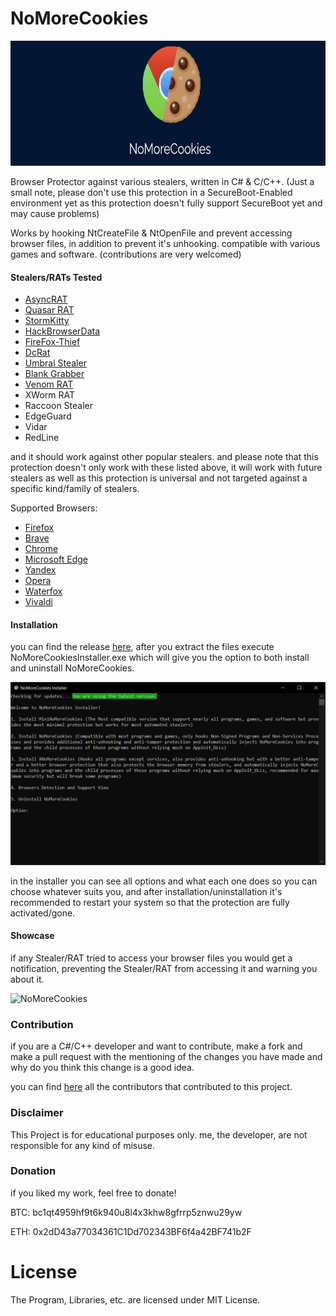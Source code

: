 # NoMoreCookies
<p align="center">
<a href="#"><img src="https://github.com/AdvDebug/NoMoreCookies/blob/main/NoMoreCookiesNew.jpg" height="200"></a>
</p>
Browser Protector against various stealers, written in C# & C/C++. (Just a small note, please don't use this protection in a SecureBoot-Enabled environment yet as this protection doesn't fully support SecureBoot yet and may cause problems)

Works by hooking NtCreateFile & NtOpenFile and prevent accessing browser files, in addition to prevent it's unhooking. compatible with various games and software. (contributions are very welcomed)

#### Stealers/RATs Tested
* <a href="https://github.com/NYAN-x-CAT/AsyncRAT-C-Sharp">AsyncRAT</a>
* <a href="https://github.com/quasar/Quasar">Quasar RAT</a>
* <a href="https://github.com/swagkarna/StormKitty">StormKitty</a>
* <a href="https://github.com/moonD4rk/HackBrowserData">HackBrowserData</a>
* <a href="https://github.com/LimerBoy/FireFox-Thief">FireFox-Thief</a>
* <a href="https://github.com/qwqdanchun/DcRat">DcRat</a>
* <a href="https://github.com/Blank-c/Umbral-Stealer">Umbral Stealer</a>
* <a href="https://github.com/Blank-c/Blank-Grabber">Blank Grabber</a>
* <a href="https://venomcontrol.com">Venom RAT</a>
* XWorm RAT
* Raccoon Stealer
* EdgeGuard
* Vidar
* RedLine

and it should work against other popular stealers. and please note that this protection doesn't only work with these listed above, it will work with future stealers as well as this protection is universal and not targeted against a specific kind/family of stealers.

Supported Browsers:

* <a href="https://www.mozilla.org/en-US/firefox/browsers">Firefox</a>
* <a href="https://brave.com">Brave<a/>
* <a href="https://www.google.com/chrome">Chrome</a>
* <a href="https://www.microsoft.com/en-us/edge">Microsoft Edge</a>
* <a href="https://browser.yandex.com">Yandex</a>
* <a href="https://www.opera.com">Opera</a>
* <a href="https://www.waterfox.net">Waterfox</a>
* <a href="https://vivaldi.com">Vivaldi</a>
#### Installation 
you can find the release <a href="https://github.com/AdvDebug/NoMoreCookies/releases/tag/NoMoreCookies_2.2">here</a>, after you extract the files execute NoMoreCookiesInstaller.exe which will give you the option to both install and uninstall NoMoreCookies.

<a href="#installation"><img src="https://github.com/AdvDebug/NoMoreCookies/blob/main/NoMoreCookiesInstallerr.PNG?raw=true"></img></a>

in the installer you can see all options and what each one does so you can choose whatever suits you, and after installation/uninstallation it's recommended to restart your system so that the protection are fully activated/gone.

#### Showcase
if any Stealer/RAT tried to access your browser files you would get a notification, preventing the Stealer/RAT from accessing it and warning you about it.


![NoMoreCookies](https://github.com/AdvDebug/NoMoreCookies/assets/90452585/ad4d07bf-2b84-488f-8bad-cf8241c89d84)

### Contribution

if you are a C#/C++ developer and want to contribute, make a fork and make a pull request with the mentioning of the changes you have made and why do you think this change is a good idea.

you can find <a href="https://github.com/AdvDebug/NoMoreCookies/blob/main/CONTRIBUTORS.md">here</a> all the contributors that contributed to this project.

### Disclaimer

This Project is for educational purposes only. me, the developer, are not responsible for any kind of misuse.

### Donation
if you liked my work, feel free to donate!

BTC: bc1qt4959hf9t6k940u8l4x3khw8gfrrp5znwu29yw

ETH: 0x2dD43a77034361C1Dd702343BF6f4a42BF741b2F

# License
The Program, Libraries, etc. are licensed under MIT License.

